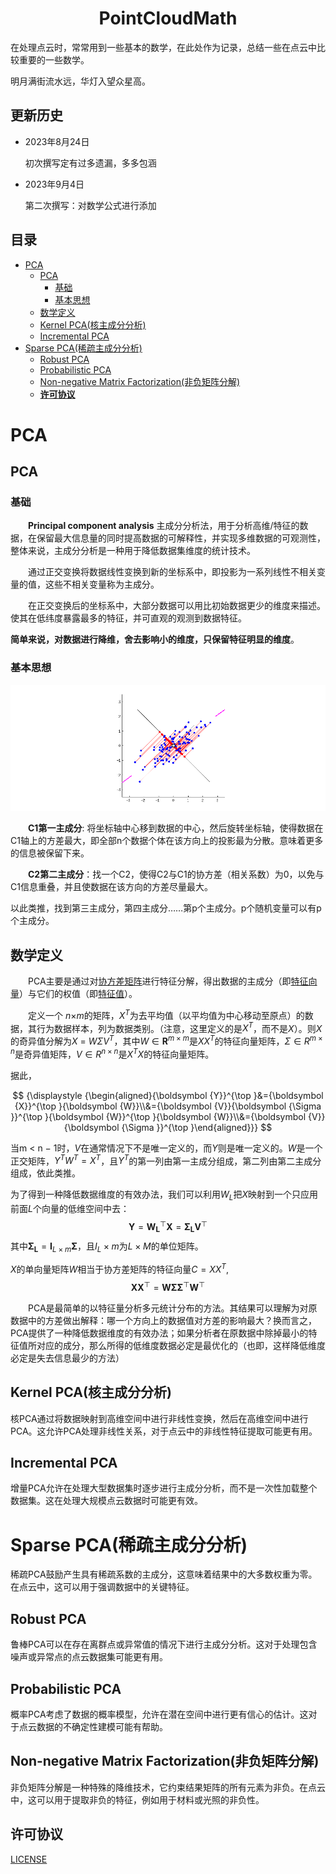 <h1 align="center">PointCloudMath</h1>

在处理点云时，常常用到一些基本的数学，在此处作为记录，总结一些在点云中比较重要的一些数学。

明月满街流水远，华灯入望众星高。

## **更新历史**
- 2023年8月24日

  初次撰写定有过多遗漏，多多包涵
- 2023年9月4日
  
  第二次撰写：对数学公式进行添加


## 目录 
- [PCA](#pca)
  - [PCA](#pca-1)
    - [基础](#基础)
    - [基本思想](#基本思想)
  - [数学定义](#数学定义)
  - [Kernel PCA(核主成分分析)](#kernel-pca核主成分分析)
  - [Incremental PCA](#incremental-pca)
- [Sparse PCA(稀疏主成分分析)](#sparse-pca稀疏主成分分析)
  - [Robust PCA](#robust-pca)
  - [Probabilistic PCA](#probabilistic-pca)
  - [Non-negative Matrix Factorization(非负矩阵分解)](#non-negative-matrix-factorization非负矩阵分解)
  - [**许可协议**](#许可协议)
  
# PCA
## PCA
### 基础
&emsp;&emsp;**Principal component analysis** 主成分分析法，用于分析高维/特征的数据，在保留最大信息量的同时提高数据的可解释性，并实现多维数据的可观测性，整体来说，主成分分析是一种用于降低数据集维度的统计技术。

&emsp;&emsp;通过正交变换将数据线性变换到新的坐标系中，即投影为一系列线性不相关变量的值，这些不相关变量称为主成分。

&emsp;&emsp;在正交变换后的坐标系中，大部分数据可以用比初始数据更少的维度来描述。使其在低纬度暴露最多的特征，并可直观的观测到数据特征。

**简单来说，对数据进行降维，舍去影响小的维度，只保留特征明显的维度**。

### 基本思想

![主成分分析法](./src/PCA_1.gif)

&emsp;&emsp;**C1第一主成分**: 将坐标轴中心移到数据的中心，然后旋转坐标轴，使得数据在C1轴上的方差最大，即全部n个数据个体在该方向上的投影最为分散。意味着更多的信息被保留下来。

&emsp;&emsp;**C2第二主成分**：找一个C2，使得C2与C1的协方差（相关系数）为0，以免与C1信息重叠，并且使数据在该方向的方差尽量最大。

以此类推，找到第三主成分，第四主成分……第p个主成分。p个随机变量可以有p个主成分。

## 数学定义
&emsp;&emsp;PCA主要是通过对<u>协方差矩阵</u>进行特征分解，得出数据的主成分（即<u>特征向量</u>）与它们的权值（即<u>特征值</u>）。

&emsp;&emsp;定义一个 *n*$\times$*m*的矩阵，$X^{T}$为去平均值（以平均值为中心移动至原点）的数据，其行为数据样本，列为数据类别。（注意，这里定义的是$X^{T}$，而不是$X$）。则$X$的奇异值分解为$X$ = $W \Sigma V^{T}$，其中${\displaystyle W\in \mathbf {R} ^{m\times m}}$是$XX^{T}$的特征向量矩阵，$\Sigma \in R^{m\times n}$是奇异值矩阵，$V \in R^{n\times n}$是$X^{T}X$的特征向量矩阵。

据此，

   $$
   {\displaystyle {\begin{aligned}{\boldsymbol {Y}}^{\top }&={\boldsymbol {X}}^{\top }{\boldsymbol {W}}\\&={\boldsymbol {V}}{\boldsymbol {\Sigma }}^{\top }{\boldsymbol {W}}^{\top }{\boldsymbol {W}}\\&={\boldsymbol {V}}{\boldsymbol {\Sigma }}^{\top }\end{aligned}}}
   $$

当m < n − 1时，$V$在通常情况下不是唯一定义的，而$Y$则是唯一定义的。$W$是一个正交矩阵，$Y^{T}W^{T} = X^{T}$，且$Y^{T}$的第一列由第一主成分组成，第二列由第二主成分组成，依此类推。

为了得到一种降低数据维度的有效办法，我们可以利用$W_L$把$X$映射到一个只应用前面$L$个向量的低维空间中去：
$$
\mathbf{Y}=\mathbf{W_L}^\top\mathbf{X} = \mathbf{\Sigma_L}\mathbf{V}^\top
$$
其中$\mathbf{\Sigma_L}=\mathbf{I}_{L\times m}\mathbf{\Sigma}$，且$I_L\times m$为$L \times M$的单位矩阵。

$X$的单向量矩阵$W$相当于协方差矩阵的特征向量$C = XX^{T}$,
$$
\mathbf{X}\mathbf{X}^\top = \mathbf{W}\mathbf{\Sigma}\mathbf{\Sigma}^\top\mathbf{W}^\top
$$







&emsp;&emsp;PCA是最简单的以特征量分析多元统计分布的方法。其结果可以理解为对原数据中的方差做出解释：哪一个方向上的数据值对方差的影响最大？换而言之，PCA提供了一种降低数据维度的有效办法；如果分析者在原数据中除掉最小的特征值所对应的成分，那么所得的低维度数据必定是最优化的（也即，这样降低维度必定是失去信息最少的方法）



## Kernel PCA(核主成分分析)
核PCA通过将数据映射到高维空间中进行非线性变换，然后在高维空间中进行PCA。这允许PCA处理非线性关系，对于点云中的非线性特征提取可能更有用。
## Incremental PCA
增量PCA允许在处理大型数据集时逐步进行主成分分析，而不是一次性加载整个数据集。这在处理大规模点云数据时可能更有效。
# Sparse PCA(稀疏主成分分析)
稀疏PCA鼓励产生具有稀疏系数的主成分，这意味着结果中的大多数权重为零。在点云中，这可以用于强调数据中的关键特征。
## Robust PCA
鲁棒PCA可以在存在离群点或异常值的情况下进行主成分分析。这对于处理包含噪声或异常点的点云数据集可能更有用。
## Probabilistic PCA
概率PCA考虑了数据的概率模型，允许在潜在空间中进行更有信心的估计。这对于点云数据的不确定性建模可能有帮助。
## Non-negative Matrix Factorization(非负矩阵分解)
非负矩阵分解是一种特殊的降维技术，它约束结果矩阵的所有元素为非负。在点云中，这可以用于提取非负的特征，例如用于材料或光照的非负性。



## **许可协议**
[LICENSE](./LICENSE.md)
